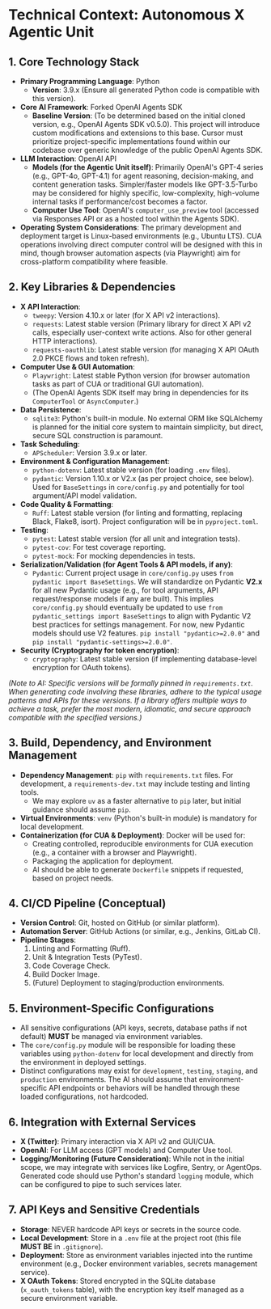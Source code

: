 # Technical Context: Autonomous X Agentic Unit

## 1. Core Technology Stack

*   **Primary Programming Language**: Python
    *   **Version**: 3.9.x (Ensure all generated Python code is compatible with this version).
*   **Core AI Framework**: Forked OpenAI Agents SDK
    *   **Baseline Version**: (To be determined based on the initial cloned version, e.g., OpenAI Agents SDK v0.5.0). This project will introduce custom modifications and extensions to this base. Cursor must prioritize project-specific implementations found within our codebase over generic knowledge of the public OpenAI Agents SDK.
*   **LLM Interaction**: OpenAI API
    * **Models (for the Agentic Unit itself)**: Primarily OpenAI's GPT-4 series (e.g., GPT-4o, GPT-4.1) for agent reasoning, decision-making, and content generation tasks. Simpler/faster models like GPT-3.5-Turbo may be considered for highly specific, low-complexity, high-volume internal tasks if performance/cost becomes a factor.
    *   **Computer Use Tool**: OpenAI's `computer_use_preview` tool (accessed via Responses API or as a hosted tool within the Agents SDK).
*   **Operating System Considerations**: The primary development and deployment target is Linux-based environments (e.g., Ubuntu LTS). CUA operations involving direct computer control will be designed with this in mind, though browser automation aspects (via Playwright) aim for cross-platform compatibility where feasible.

## 2. Key Libraries & Dependencies

*   **X API Interaction**:
    *   `tweepy`: Version 4.10.x or later (for X API v2 interactions).
    *   `requests`: Latest stable version (Primary library for direct X API v2 calls, especially user-context write actions. Also for other general HTTP interactions).
    *   `requests-oauthlib`: Latest stable version (for managing X API OAuth 2.0 PKCE flows and token refresh).
*   **Computer Use & GUI Automation**:
    *   `Playwright`: Latest stable Python version (for browser automation tasks as part of CUA or traditional GUI automation).
    *   (The OpenAI Agents SDK itself may bring in dependencies for its `ComputerTool` or `AsyncComputer`.)
*   **Data Persistence**:
    *   `sqlite3`: Python's built-in module. No external ORM like SQLAlchemy is planned for the initial core system to maintain simplicity, but direct, secure SQL construction is paramount.
*   **Task Scheduling**:
    *   `APScheduler`: Version 3.9.x or later.
*   **Environment & Configuration Management**:
    *   `python-dotenv`: Latest stable version (for loading `.env` files).
    *   `pydantic`: Version 1.10.x or V2.x (as per project choice, see below). Used for `BaseSettings` in `core/config.py` and potentially for tool argument/API model validation.
*   **Code Quality & Formatting**:
    *   `Ruff`: Latest stable version (for linting and formatting, replacing Black, Flake8, isort). Project configuration will be in `pyproject.toml`.
*   **Testing**:
    *   `pytest`: Latest stable version (for all unit and integration tests).
    *   `pytest-cov`: For test coverage reporting.
    *   `pytest-mock`: For mocking dependencies in tests.
*   **Serialization/Validation (for Agent Tools & API models, if any)**:
    *   `Pydantic`: Current project usage in `core/config.py` uses `from pydantic import BaseSettings`. We will standardize on Pydantic **V2.x** for all new Pydantic usage (e.g., for tool arguments, API request/response models if any are built). This implies `core/config.py` should eventually be updated to use `from pydantic_settings import BaseSettings` to align with Pydantic V2 best practices for settings management. For now, new Pydantic models should use V2 features. `pip install "pydantic>=2.0.0"` and `pip install "pydantic-settings>=2.0.0"`.
*   **Security (Cryptography for token encryption)**:
    *   `cryptography`: Latest stable version (if implementing database-level encryption for OAuth tokens).

*(Note to AI: Specific versions will be formally pinned in `requirements.txt`. When generating code involving these libraries, adhere to the typical usage patterns and APIs for these versions. If a library offers multiple ways to achieve a task, prefer the most modern, idiomatic, and secure approach compatible with the specified versions.)*

## 3. Build, Dependency, and Environment Management

*   **Dependency Management**: `pip` with `requirements.txt` files. For development, a `requirements-dev.txt` may include testing and linting tools.
    *   We may explore `uv` as a faster alternative to `pip` later, but initial guidance should assume `pip`.
*   **Virtual Environments**: `venv` (Python's built-in module) is mandatory for local development.
*   **Containerization (for CUA & Deployment)**: Docker will be used for:
    *   Creating controlled, reproducible environments for CUA execution (e.g., a container with a browser and Playwright).
    *   Packaging the application for deployment.
    *   AI should be able to generate `Dockerfile` snippets if requested, based on project needs.

## 4. CI/CD Pipeline (Conceptual)

*   **Version Control**: Git, hosted on GitHub (or similar platform).
*   **Automation Server**: GitHub Actions (or similar, e.g., Jenkins, GitLab CI).
*   **Pipeline Stages**:
    1.  Linting and Formatting (Ruff).
    2.  Unit & Integration Tests (PyTest).
    3.  Code Coverage Check.
    4.  Build Docker Image.
    5.  (Future) Deployment to staging/production environments.

## 5. Environment-Specific Configurations

*   All sensitive configurations (API keys, secrets, database paths if not default) **MUST** be managed via environment variables.
*   The `core/config.py` module will be responsible for loading these variables using `python-dotenv` for local development and directly from the environment in deployed settings.
*   Distinct configurations may exist for `development`, `testing`, `staging`, and `production` environments. The AI should assume that environment-specific API endpoints or behaviors will be handled through these loaded configurations, not hardcoded.

## 6. Integration with External Services

*   **X (Twitter)**: Primary interaction via X API v2 and GUI/CUA.
*   **OpenAI**: For LLM access (GPT models) and Computer Use tool.
*   **Logging/Monitoring (Future Consideration)**: While not in the initial scope, we may integrate with services like Logfire, Sentry, or AgentOps. Generated code should use Python's standard `logging` module, which can be configured to pipe to such services later.

## 7. API Keys and Sensitive Credentials

*   **Storage**: NEVER hardcode API keys or secrets in the source code.
*   **Local Development**: Store in a `.env` file at the project root (this file **MUST BE** in `.gitignore`).
*   **Deployment**: Store as environment variables injected into the runtime environment (e.g., Docker environment variables, secrets management service).
*   **X OAuth Tokens**: Stored encrypted in the SQLite database (`x_oauth_tokens` table), with the encryption key itself managed as a secure environment variable.